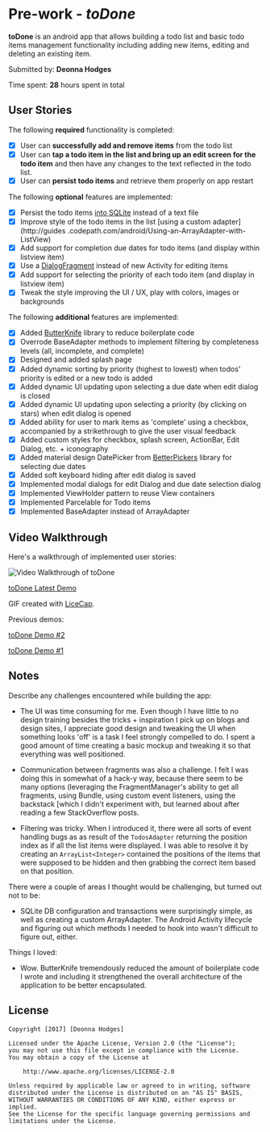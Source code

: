 # Pre-work - *toDone*

**toDone** is an android app that allows building a todo list and basic todo items management functionality including adding new items, editing and deleting an existing item.

Submitted by: **Deonna Hodges**

Time spent: **28** hours spent in total

## User Stories

The following **required** functionality is completed:

* [x] User can **successfully add and remove items** from the todo list
* [x] User can **tap a todo item in the list and bring up an edit screen for the todo item** and then have any changes to the text reflected in the todo list.
* [x] User can **persist todo items** and retrieve them properly on app restart

The following **optional** features are implemented:

* [x] Persist the todo items [into SQLite](http://guides.codepath.com/android/Persisting-Data-to-the-Device#sqlite) instead of a text file
* [x] Improve style of the todo items in the list [using a custom adapter](http://guides
.codepath.com/android/Using-an-ArrayAdapter-with-ListView)
* [x] Add support for completion due dates for todo items (and display within listview item)
* [x] Use a [DialogFragment](http://guides.codepath.com/android/Using-DialogFragment) instead of new Activity for editing items
* [x] Add support for selecting the priority of each todo item (and display in listview item)
* [x] Tweak the style improving the UI / UX, play with colors, images or backgrounds

The following **additional** features are implemented:

* [x] Added [ButterKnife](https://github.com/JakeWharton/butterknife) library to reduce boilerplate code
* [x] Overrode BaseAdapter methods to implement filtering by completeness levels (all, incomplete, and complete)
* [x] Designed and added splash page
* [x] Added dynamic sorting by priority (highest to lowest) when todos' priority is edited or a new todo is added
* [x] Added dynamic UI updating upon selecting a due date when edit dialog is closed
* [x] Added dynamic UI updating upon selecting a priority (by clicking on stars) when edit dialog is opened
* [x] Added ability for user to mark items as 'complete' using a checkbox, accompanied by a strikethrough to give the user visual feedback
* [x] Added custom styles for checkbox, splash screen, ActionBar, Edit Dialog, etc. + iconography
* [x] Added material design DatePicker from [BetterPickers](https://github.com/code-troopers/android-betterpickers) library for selecting due dates
* [x] Added soft keyboard hiding after edit dialog is saved
* [x] Implemented modal dialogs for edit Dialog and due date selection dialog
* [x] Implemented ViewHolder pattern to reuse View containers
* [x] Implemented Parcelable for Todo items
* [x] Implemented BaseAdapter instead of ArrayAdapter

## Video Walkthrough

Here's a walkthrough of implemented user stories:

<img src='http://i.imgur.com/nEQFiOn.gif' width='' alt='Video Walkthrough of toDone' />

[toDone Latest Demo](http://i.imgur.com/nEQFiOn.gif)

GIF created with [LiceCap](http://www.cockos.com/licecap/).

Previous demos:

[toDone Demo #2](http://i.imgur.com/ICXmNDy.gif)

[toDone Demo #1](http://i.imgur.com/OyLMmLd.gif)

## Notes

Describe any challenges encountered while building the app:

- The UI was time consuming for me. Even though I have little to no design training besides the
tricks + inspiration I pick up on blogs and design sites, I
appreciate good design and tweaking the UI when something looks 'off' is a task I feel strongly compelled
to do. I spent a good amount of time creating a basic mockup and tweaking it so that everything
was well positioned.

- Communication between fragments was also a challenge. I felt I was doing this in somewhat of a
hack-y way, because there seem to be many options (leveraging the FragmentManager's ability to
get all fragments, using Bundle,
using custom event listeners, using the backstack [which I didn't experiment with, but learned
about after reading a few StackOverflow posts.

- Filtering was tricky. When I introduced it, there were all sorts of event handling bugs as
as result of the `TodosAdapter` returning the position index as if all the list items were displayed.
I was able to resolve it by creating an `ArrayList<Integer>` contained the positions of the items that
were supposed to be hidden and then grabbing the correct item based on that position.

There were a couple of areas I thought would be challenging, but turned out not to be:

- SQLite DB configuration and transactions were surprisingly simple, as well as creating a custom
ArrayAdapter. The Android Activity lifecycle and figuring out which methods I needed to hook into
 wasn't difficult to figure out, either.

Things I loved:

- Wow. ButterKnife tremendously reduced the amount of boilerplate code I wrote and including it
strengthened the overall architecture of the application to be better encapsulated.

## License

    Copyright [2017] [Deonna Hodges]

    Licensed under the Apache License, Version 2.0 (the "License");
    you may not use this file except in compliance with the License.
    You may obtain a copy of the License at

        http://www.apache.org/licenses/LICENSE-2.0

    Unless required by applicable law or agreed to in writing, software
    distributed under the License is distributed on an "AS IS" BASIS,
    WITHOUT WARRANTIES OR CONDITIONS OF ANY KIND, either express or implied.
    See the License for the specific language governing permissions and
    limitations under the License.
